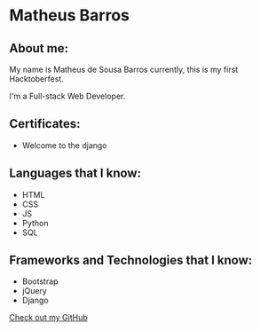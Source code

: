 # Matheus Barros

## About me:

My name is Matheus de Sousa Barros currently, this is my first Hacktoberfest.

I'm a Full-stack Web Developer.

## Certificates:
- Welcome to the django

## Languages that I know:

- HTML
- CSS
- JS
- Python
- SQL

## Frameworks and Technologies that I know:

- Bootstrap
- jQuery
- Django



[Check out my GitHub](https://github.com/bmatheus91 )
